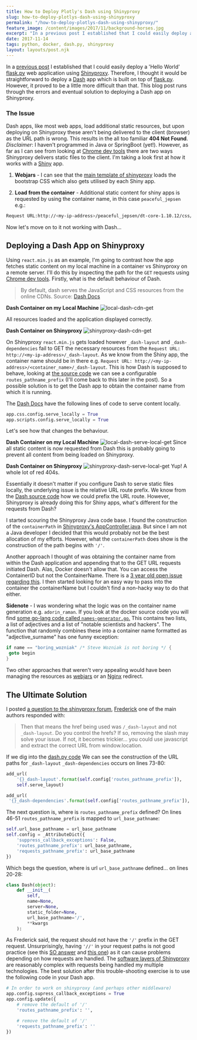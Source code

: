 ```yaml
---
title: How to Deploy Plotly's Dash using Shinyproxy
slug: how-to-deploy-plotlys-dash-using-shinyproxy
permalink: "/how-to-deploy-plotlys-dash-using-shinyproxy/"
feature_image: /content/images/2017/11/background-horses.jpg
excerpt: "In a previous post I established that I could easily deploy a 'Hello World' flask.py web application using Shinyproxy. Therefore, I thought"
date: 2017-11-14
tags: python, docker, dash.py, shinyproxy
layout: layouts/post.njk
---
```


In a [previous post](/shiny-containers-with-shinyproxy/#addingadditionalnonshinyapps) I established that I could easily deploy a 'Hello World' [flask.py](http://flask.pocoo.org/) web application using [Shinyproxy](https://www.shinyproxy.io/). Therefore, I thought it would be straightforward to deploy a [Dash](https://plot.ly/dash/) app which is built on top of [flask.py](http://flask.pocoo.org/). However, it proved to be a little more difficult than that. This blog post runs through the errors and eventual solution to deploying a Dash app on Shinyproxy.

### The Issue

Dash apps, like most web apps, load additional static resources, but upon deploying on Shinyproxy these aren't being delivered to the client (browser) as the URL path is wrong. This results in the all too familiar **404 Not Found**. _Disclaimer_: I haven't programmed in Java or SpringBoot (yet!). However, as far as I can see from looking at [Chrome dev tools](https://developer.chrome.com/devtools) there are two ways Shinyproxy delivers static files to the client. I'm taking a look first at how it works with a [Shiny](https://shiny.rstudio.com/) app.

1. **Webjars** - I can see that the [main template of shinyproxy](https://github.com/openanalytics/shinyproxy/blob/master/src/main/resources/templates/app.html) loads the bootstrap CSS which also gets utilised by each Shiny app.

2. **Load from the container** - Additional static content for shiny apps is requested by using the container name, in this case `peaceful_jepsen` e.g.:

```bash
Request URL:http://<my-ip-address>/peaceful_jepsen/dt-core-1.10.12/css/jquery.dataTables.min.css
```

Now let's move on to it not working with Dash...

## Deploying a Dash App on Shinyproxy
Using `react.min.js` as an example, I'm going to contrast how the app fetches static content on my local machine in a container vs Shinyproxy on a remote server. I'll do this by inspecting the path for the `GET` requests using [Chrome dev tools](https://developer.chrome.com/devtools). Firstly, what is the default behaviour of Dash.

> By default, dash serves the JavaScript and CSS resources from the online CDNs.
> Source: [Dash Docs](https://plot.ly/dash/external-resources)

**Dash Container on my Local Machine**
![local-dash-cdn-get](/content/images/2017/11/local-dash-cdn-get.png)

All resources loaded and the application displayed correctly.

**Dash Container on Shinyproxy**
![shinyproxy-dash-cdn-get](/content/images/2017/11/shinyproxy-dash-cdn-get.png)

On Shinyproxy `react.min.js` gets loaded however `_dash-layout` and `_dash-dependencies` fail to GET the necessary resources from the `Request URL: http://<my-ip-address>/_dash-layout`. As we know from the Shiny app, the container name should be in there e.g. `Request URL: http://<my-ip-address>/<container_name>/_dash-layout`. This is how Dash is supposed to behave, looking at [the source code](https://github.com/plotly/dash/blob/4ee769d3593d5297602c2bb6faca0eb63884d480/dash/dash.py#L74) we can see a configurable `routes_pathname_prefix` (I'll come back to this later in the post). So a possible solution is to get the Dash app to obtain the container name from which it is running.

The [Dash Docs](https://plot.ly/dash/external-resources) have the following lines of code to serve content locally.

```python
app.css.config.serve_locally = True
app.scripts.config.serve_locally = True
```

Let's see how that changes the behaviour.

**Dash Container on my Local Machine**
![local-dash-serve-local-get](/content/images/2017/11/local-dash-serve-local-get.png)
Since all static content is now requested from Dash this is probably going to prevent all content from being loaded on Shinyproxy.

**Dash Container on Shinyproxy**
![shinyproxy-dash-serve-local-get](/content/images/2017/11/shinyproxy-dash-serve-local-get.png)
Yup! A whole lot of red 404s.

Essentially it doesn't matter if you configure Dash to serve static files locally, the underlying issue is the relative URL route prefix. We know from the [Dash source code](https://github.com/plotly/dash/blob/master/dash/dash.py#L50) how we could prefix the URL route. However, Shinyproxy is already doing this for Shiny apps, what's different for the requests from Dash?

I started scouring the Shinyproxy Java code base. I found the construction of the `containerPath` in [Shinyproxy's AppController.java](https://github.com/openanalytics/shinyproxy/blob/f934f108573f1ed1d24a719d9e0815012240e11f/src/main/java/eu/openanalytics/controllers/AppController.java#L74). But since I am not a Java developer I decided that this would probably not be the best allocation of my efforts. However, what the `containerPath` does show is the construction of the path begins with `'/'`.

Another approach I thought of was obtaining the container name from within the Dash application and appending that to the GET URL requests initiated Dash. Alas, Docker doesn't allow that. You can access the ContainerID but not the ContainerName. There is a [3 year old open issue regarding this](https://github.com/moby/moby/issues/8427). I then started looking for an easy way to pass into the container the containerName but I couldn't find a non-hacky way to do that either.

**Sidenote** - I was wondering what the logic was on the container name generation e.g. `adorin_raman`. If you look at the docker source code you will find [some go-lang code called `names-generator.go`.](https://github.com/moby/moby/blob/master/pkg/namesgenerator/names-generator.go) This contains two lists, a list of adjectives and a list of "notable scientists and hackers". The function that randomly combines these into a container name formatted as "adjective\_surname" has one funny exception:

```go
if name == "boring_wozniak" /* Steve Wozniak is not boring */ {
 goto begin
}
```

Two other approaches that weren't very appealing would have been managing the resources as [webjars](https://www.webjars.org/) or an [Nginx](https://nginx.org/en/) redirect.

## The Ultimate Solution

I posted [a question to the shinyproxy forum](https://support.openanalytics.eu/t/what-is-the-best-way-of-delivering-static-assets-to-the-client-for-custom-apps/363/5), [Frederick](http://www.fcm-consulting.be/resume.html) one of the main authors responded with:

> Then that means the href being used was `/_dash-layout` and not `_dash-layout`.
> Do you control the hrefs? If so, removing the slash may solve your issue. If not, it becomes trickier… you could use javascript and extract the correct URL from window.location.

If we dig into the [dash.py code](https://github.com/plotly/dash/blob/master/dash/dash.py) We can see the construction of the URL paths for `_dash-layout` `_dash-dependencies` occurs on lines 73-80:

```python
add_url(
    '{}_dash-layout'.format(self.config['routes_pathname_prefix']),
    self.serve_layout)

add_url(
 '{}_dash-dependencies'.format(self.config['routes_pathname_prefix']), self.dependencies)
```

The next question is, where is `routes_pathname_prefix` defined? On lines 46-51 `routes_pathname_prefix` is mapped to `url_base_pathname`:

```python
self.url_base_pathname = url_base_pathname
self.config = _AttributeDict({
    'suppress_callback_exceptions': False,
    'routes_pathname_prefix': url_base_pathname,
    'requests_pathname_prefix': url_base_pathname
})
```

Which begs the question, where is url `url_base_pathname` defined... on lines 20-28:

```python
class Dash(object):
    def __init__(
        self,
        name=None,
        server=None,
        static_folder=None,
        url_base_pathname='/',
        **kwargs
    ):
```

As Frederick said, the request should not have the `'/'` prefix in the GET request. Unsurprisingly, having `'//'` in your request paths is not good practice (see this [SO answer](https://stackoverflow.com/a/20524044/3691003) and [this one](https://stackoverflow.com/a/10161264/3691003)) as it can cause problems depending on how requests are handled. The [software layers of Shinyproxy](/shiny-containers-with-shinyproxy/#post-content) are reasonably complex with requests being handled my multiple technologies. The best solution after this trouble-shooting exercise is to use the following code in your Dash app.

```python
# In order to work on shinyproxy (and perhaps other middleware)
app.config.supress_callback_exceptions = True
app.config.update({
    # remove the default of '/'
    'routes_pathname_prefix': '',

    # remove the default of '/'
    'requests_pathname_prefix': ''
})
```
